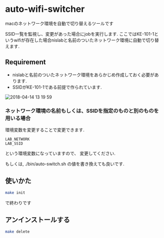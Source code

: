 # auto-wifi-switcher

macのネットワーク環境を自動で切り替えるツールです

SSID一覧を監視し、変更があった場合にjobを実行します.
ここではKE-101-1というwifiが存在した場合nislabと名前のついたネットワーク環境に自動で切り替えます.

## Requirement 

 * nislabと名前のついたネットワーク環境をあらかじめ作成しておく必要があります.
 * SSIDがKE-101-1である前提で作られています.

![2018-04-14 13 19 59](https://user-images.githubusercontent.com/12538942/38764428-c00d2eaa-3fe9-11e8-8227-c5644b92eb2b.png)

### ネットワーク環境の名前もしくは、SSIDを指定のものと別のものを用いる場合

環境変数を変更することで変更できます.

```
LAB_NETWORK
LAB_SSID
```

という環境変数になっていますので、
変更してください.

もしくは,
./bin/auto-switch.sh の値を書き換えても良いです.

## 使いかた

```sh
make init
```
で終わりです

## アンインストールする

```sh
make delete
```

